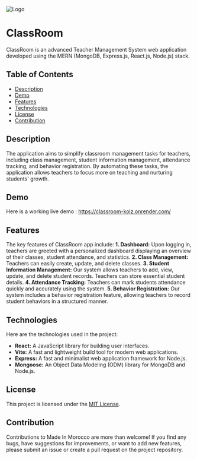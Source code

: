 ![Logo](https://i.imgur.com/U9g7741.png)


# ClassRoom

ClassRoom is an advanced Teacher Management System web application developed using the MERN (MongoDB, Express.js, React.js, Node.js) stack.


## Table of Contents

 - [Description](#description)
 - [Demo](#demo)
 - [Features](#features)
 - [Technologies](#technologies)
 - [License](#license)
 - [Contribution](#contribution)


## Description

The application aims to simplify classroom management tasks for teachers, including class management, student information management, attendance tracking, and behavior registration. By automating these tasks, the application allows teachers to focus more on teaching and nurturing students' growth.


## Demo

Here is a working live demo : https://classroom-kolz.onrender.com/


## Features
 
The key features of ClassRoom app include:
**1. Dashboard:** Upon logging in, teachers are greeted with a personalized dashboard displaying an overview of their classes, student attendance, and statistics.
**2. Class Management:** Teachers can easily create, update, and delete classes.
**3. Student Information Management:** Our system allows teachers to add, view, update, and delete student records. Teachers can store essential student details.
**4. Attendance Tracking:** Teachers can mark students attendance quickly and accurately using the system.
**5. Behavior Registration:** Our system includes a behavior registration feature, allowing teachers to record student behaviors in a structured manner.


## Technologies

Here are the technologies used in the project:
 - **React:** A JavaScript library for building user interfaces.
 - **Vite:** A fast and lightweight build tool for modern web applications.
 - **Express:** A fast and minimalist web application framework for Node.js.
 - **Mongoose:** An Object Data Modeling (ODM) library for MongoDB and Node.js.

## License

This project is licensed under the [MIT License](https://choosealicense.com/licenses/mit/).


## Contribution

Contributions to Made In Morocco are more than welcome! If you find any bugs, have suggestions for improvements, or want to add new features, please submit an issue or create a pull request on the project repository.